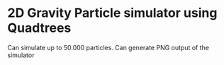 2D Gravity Particle simulator using Quadtrees
============

Can simulate up to 50.000 particles.
Can generate PNG output of the simulator